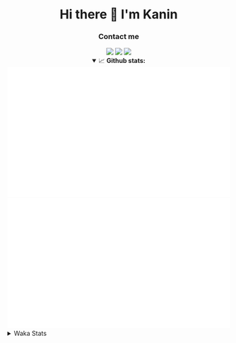 <div align="center">
 <h1>Hi there 👋 I'm Kanin</h1>
 <h3>Contact me</h3>
 <a href="mailto:im@kanin.dev"><img src="https://img.shields.io/badge/gmail-%23D14836.svg?&style=for-the-badge&logo=gmail&logoColor=white"/></a>
 <a href="https://twitter.com/KaninTwt"><img src="https://img.shields.io/badge/twitter-%231DA1F2.svg?&style=for-the-badge&logo=twitter&logoColor=white"/></a>
 <a href="https://www.linkedin.com/in/KaninDev"><img src="https://img.shields.io/badge/linkedin-%230077B5.svg?&style=for-the-badge&logo=linkedin&logoColor=white"/></a>
<details open>
  <summary>📈 <b>Github stats:</b></summary>
  <img src="https://github.com/Kanin/Kanin/blob/master/scripts/GitHubStats/generated/overview.svg"/>
  <img src="https://github.com/Kanin/Kanin/blob/master/scripts/GitHubStats/generated/languages.svg"/>
</details>
</div>

<details>
 <summary>Waka Stats</summary>

<!--START_SECTION:waka-->
![Code Time](http://img.shields.io/badge/Code%20Time-2%2C427%20hrs%2019%20mins-blue)

![Profile Views](http://img.shields.io/badge/Profile%20Views-2-blue)

![Lines of code](https://img.shields.io/badge/From%20Hello%20World%20I%27ve%20Written-616.1%20thousand%20lines%20of%20code-blue)

**🐱 My GitHub Data** 

> 📦 175.6 kB Used in GitHub's Storage 
 > 
> 🚫 Not Opted to Hire
 > 
> 📜 25 Public Repositories 
 > 
> 🔑 15 Private Repositories 
 > 
**I'm an Early 🐤** 

```text
🌞 Morning                2668 commits        ███████░░░░░░░░░░░░░░░░░░   27.13 % 
🌆 Daytime                2934 commits        ███████░░░░░░░░░░░░░░░░░░   29.84 % 
🌃 Evening                2830 commits        ███████░░░░░░░░░░░░░░░░░░   28.78 % 
🌙 Night                  1402 commits        ████░░░░░░░░░░░░░░░░░░░░░   14.26 % 
```
📅 **I'm Most Productive on Monday** 

```text
Monday                   1916 commits        █████░░░░░░░░░░░░░░░░░░░░   19.48 % 
Tuesday                  1390 commits        ████░░░░░░░░░░░░░░░░░░░░░   14.13 % 
Wednesday                979 commits         ██░░░░░░░░░░░░░░░░░░░░░░░   09.96 % 
Thursday                 1513 commits        ████░░░░░░░░░░░░░░░░░░░░░   15.39 % 
Friday                   1650 commits        ████░░░░░░░░░░░░░░░░░░░░░   16.78 % 
Saturday                 952 commits         ██░░░░░░░░░░░░░░░░░░░░░░░   09.68 % 
Sunday                   1434 commits        ████░░░░░░░░░░░░░░░░░░░░░   14.58 % 
```


📊 **This Week I Spent My Time On** 

```text
🕑︎ Time Zone: America/New_York

💬 Programming Languages: 
Python                   21 hrs 11 mins      ████████████████████░░░░░   79.30 % 
HTML                     2 hrs 39 mins       ██░░░░░░░░░░░░░░░░░░░░░░░   09.94 % 
SQL                      48 mins             █░░░░░░░░░░░░░░░░░░░░░░░░   03.01 % 
Text                     39 mins             █░░░░░░░░░░░░░░░░░░░░░░░░   02.47 % 
Java                     25 mins             ░░░░░░░░░░░░░░░░░░░░░░░░░   01.57 % 

🔥 Editors: 
PyCharm                  26 hrs 18 mins      █████████████████████████   98.43 % 
IntelliJ IDEA            25 mins             ░░░░░░░░░░░░░░░░░░░░░░░░░   01.57 % 

🐱‍💻 Projects: 
APIServer                22 hrs 2 mins       █████████████████████░░░░   82.46 % 
ModMail                  1 hr 54 mins        ██░░░░░░░░░░░░░░░░░░░░░░░   07.14 % 
OhioBot                  1 hr 17 mins        █░░░░░░░░░░░░░░░░░░░░░░░░   04.86 % 
Community-Bot            49 mins             █░░░░░░░░░░░░░░░░░░░░░░░░   03.08 % 
BetterFarming            25 mins             ░░░░░░░░░░░░░░░░░░░░░░░░░   01.57 % 

💻 Operating System: 
Windows                  26 hrs 43 mins      █████████████████████████   100.00 % 
```

**I Mostly Code in Python** 

```text
Python                   31 repos            ██████████████████░░░░░░░   70.45 % 
Java                     4 repos             ██░░░░░░░░░░░░░░░░░░░░░░░   09.09 % 
HTML                     3 repos             ██░░░░░░░░░░░░░░░░░░░░░░░   06.82 % 
TypeScript               1 repo              █░░░░░░░░░░░░░░░░░░░░░░░░   02.27 % 
Kotlin                   1 repo              █░░░░░░░░░░░░░░░░░░░░░░░░   02.27 % 
```



**Timeline**

![Lines of Code chart](https://raw.githubusercontent.com/Kanin/Kanin/master/assets/bar_graph.png)


 Last Updated on 09/07/2024 19:35:27 UTC
<!--END_SECTION:waka-->
</details>
